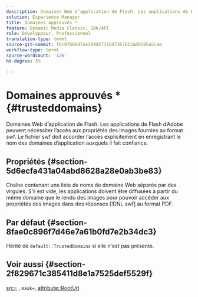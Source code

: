 ```yaml
---
description: Domaines Web d’application de Flash. Les applications de Flash d’Adobe peuvent nécessiter l’accès aux propriétés des images fournies au format swf. Le fichier swf doit accorder l’accès explicitement en enregistrant le nom des domaines d’application auxquels il fait confiance.
solution: Experience Manager
title: Domaines approuvés *
feature: Dynamic Media Classic, SDK/API
role: Développeur, Professionnel
translation-type: tm+mt
source-git-commit: f6c97606d7a4209427316d7367013ad9585a5cae
workflow-type: tm+mt
source-wordcount: '126'
ht-degree: 3%

---
```



# Domaines approuvés *{#trusteddomains}

Domaines Web d’application de Flash. Les applications de Flash d’Adobe peuvent nécessiter l’accès aux propriétés des images fournies au format swf. Le fichier swf doit accorder l’accès explicitement en enregistrant le nom des domaines d’application auxquels il fait confiance.

## Propriétés {#section-5d6ecfa431a04abd8628a28e0ab3be83}

Chaîne contenant une liste de noms de domaine Web séparés par des virgules. S’il est vide, les applications doivent être diffusées à partir du même domaine que le rendu des images pour pouvoir accéder aux propriétés des images dans des réponses [!DNL swf] au format PDF.

## Par défaut {#section-8fae0c896f7d46e7a61b0fd7e2b34dc3}

Hérité de `default::TrustedDomains` si elle n&#39;est pas présente.

## Voir aussi {#section-2f829671c385411d8e1a7525def5529f}

[src=](../../../../../ir-api/http-protocol/image-rendering-api-ref/c-ir-http-protocol-ref/c-ir-http-protocol-command-reference/r-ir-src.md#reference-62c98abad22149d68d405ed6aaff8272) ,  `mask=`,  [attribute::RootUrl](../../../../../ir-api/material-cat/image-rendering-api-ref/c-ir-material-catalog/c-ir-attributes-reference/r-ir-rooturl.md#reference-b8d706a573814802bd6794223cc78402)
